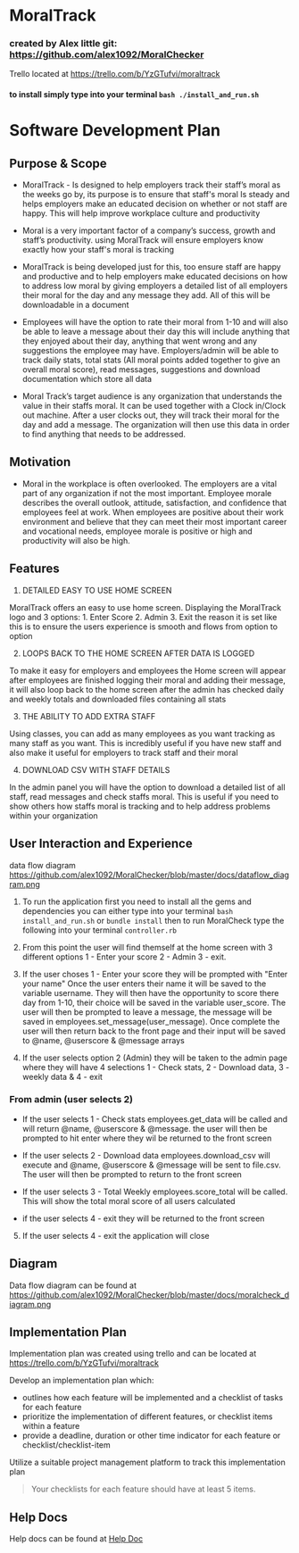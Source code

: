 # MoralTrack

### created by Alex little git: https://github.com/alex1092/MoralChecker

Trello located at https://trello.com/b/YzGTufvi/moraltrack

#### to install simply type into your terminal ``` bash ./install_and_run.sh ```

# Software Development Plan

## Purpose & Scope

- MoralTrack - Is designed to help employers track their staff’s moral as the weeks go by, its purpose is to ensure that staff's moral Is steady and helps employers make an educated decision on whether or not staff are happy.  This will help improve workplace culture and productivity 

- Moral is a very important factor of a company’s success, growth and staff’s productivity.  using MoralTrack will ensure employers know exactly how your staff's moral is tracking 

- MoralTrack is being developed just for this, too ensure staff are happy and productive and to help employers make educated decisions on how to address low moral by giving employers a detailed list of all employers their moral for the day and any message they add.  All of this will be downloadable in a document

- Employees will have the option to rate their moral from 1-10 and will also be able to leave a message about their day this will include anything that they enjoyed about their day, anything that went wrong and any suggestions the employee may have.  Employers/admin will be able to track daily stats, total stats (All moral points added together to give an overall moral score), read messages, suggestions and download documentation which store all data

- Moral Track’s target audience is any organization that understands the value in their staffs moral.  It can be used together with a Clock in/Clock out machine.  After a user clocks out, they will track their moral for the day and add a message.  The organization will then use this data in order to find anything that needs to be addressed.

## Motivation

- Moral in the workplace is often overlooked.  The employers are a vital part of any organization if not the most important. Employee morale describes the overall outlook, attitude, satisfaction, and confidence that employees feel at work. When employees are positive about their work environment and believe that they can meet their most important career and vocational needs, employee morale is positive or high and productivity will also be high.

## Features

1. DETAILED EASY TO USE HOME SCREEN

MoralTrack offers an easy to use home screen.  Displaying the MoralTrack logo and 3 options: 1. Enter Score 2. Admin 3. Exit the reason it is set like this is to ensure the users experience is smooth and flows from option to option 

2. LOOPS BACK TO THE HOME SCREEN AFTER DATA IS LOGGED

To make it easy for employers and employees the Home screen will appear after employees are finished logging their moral and adding their message, it will also loop back to the home screen after the admin has checked daily and weekly totals and downloaded files containing all stats 

3. THE ABILITY TO ADD EXTRA STAFF

Using classes, you can add as many employees as you want tracking as many staff as you want. This is incredibly useful if you have new staff and also make it useful for employers to track staff and their moral

4. DOWNLOAD CSV WITH STAFF DETAILS

In the admin panel you will have the option to download a detailed list of all staff, read messages and check staffs moral. This is useful if you need to show others how staffs moral is tracking and to help address problems within your organization


## User Interaction and Experience

data flow diagram https://github.com/alex1092/MoralChecker/blob/master/docs/dataflow_diagram.png

1. To run the application first you need to install all the gems and dependencies you can either type into your terminal ``` bash install_and_run.sh ``` or ``` bundle install ``` then to run MoralCheck type the following into your terminal ``` controller.rb ``` 

2. From this point the user will find themself at the home screen with 3 different options 1 - Enter your score 2 - Admin 3 - exit. 

3. If the user choses 1 - Enter your score they will be prompted with "Enter your name" Once the user enters their name it will be saved to the variable username. They will then have the opportunity to score there day from 1-10, their choice will be saved in the variable user_score.  The user will then be prompted to leave a message, the message will be saved in employees.set_message(user_message). Once complete the user will then return back to the front page and their input will be saved to @name, @userscore & @message arrays

4. If the user selects option 2 (Admin) they will be taken to the admin page where they will have 4 selections 1 - Check stats, 2 - Download data, 3 - weekly data & 4 - exit 

### From admin (user selects 2)
- If the user selects 1 - Check stats employees.get_data will be called and will return @name, @userscore & @message. the user will then be prompted to hit enter where they wil be returned to the front screen

- If the user selects 2 - Download data employees.download_csv will execute and @name, @userscore & @message will be sent to file.csv.  The user will then be prompted to return to the front screen 

- If the user selects 3 - Total Weekly employees.score_total will be called. This will show the total moral score of all users calculated

- if the user selects 4 - exit they will be returned to the front screen 

5. If the user selects 4 - exit the application will close



## Diagram

Data flow diagram can be found at https://github.com/alex1092/MoralChecker/blob/master/docs/moralcheck_diagram.png

## Implementation Plan

Implementation plan was created using trello and can be located at https://trello.com/b/YzGTufvi/moraltrack

Develop an implementation plan which:
- outlines how each feature will be implemented and a checklist of tasks for each feature
- prioritize the implementation of different features, or checklist items within a feature
- provide a deadline, duration or other time indicator for each feature or checklist/checklist-item

Utilize a suitable project management platform to track this implementation plan

> Your checklists for each feature should have at least 5 items.

## Help Docs

Help docs can be found at [Help Doc](./docs/help.md)

